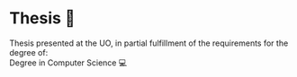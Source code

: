 # Thesis 📝
Thesis presented at the UO, in partial fulfillment of the requirements for the degree of:<br>  Degree in Computer Science 💻
